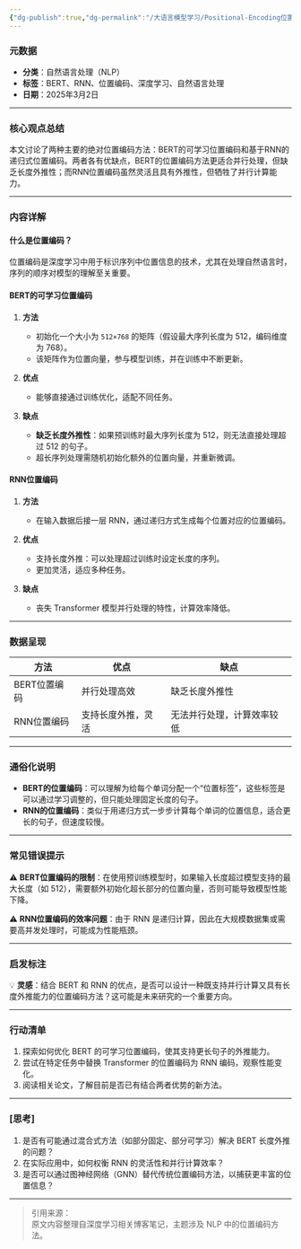 ```yaml
---
{"dg-publish":true,"dg-permalink":"/大语言模型学习/Positional-Encoding位置编码/绝对位置编码/BERT与RNN位置编码的对比与应用","dg-home":false,"dg-description":"在此输入笔记的描述","dg-hide":false,"dg-hide-title":false,"dg-show-backlinks":true,"dg-show-local-graph":true,"dg-show-inline-title":true,"dg-pinned":false,"dg-passphrase":"在此输入访问密码","dg-enable-mathjax":false,"dg-enable-mermaid":false,"dg-enable-uml":false,"dg-note-icon":0,"dg-enable-dataview":false,"tags":["NLP"],"permalink":"/大语言模型学习/Positional-Encoding位置编码/绝对位置编码/BERT与RNN位置编码的对比与应用/","dgShowBacklinks":true,"dgShowLocalGraph":true,"dgShowInlineTitle":true,"dgPassFrontmatter":true,"noteIcon":0,"created":"2025-04-07T11:49:58.000+08:00","updated":"2025-04-13T13:06:02.490+08:00"}
---
```




### 元数据
- **分类**：自然语言处理（NLP）  
- **标签**：BERT、RNN、位置编码、深度学习、自然语言处理  
- **日期**：2025年3月2日  

---



### 核心观点总结
本文讨论了两种主要的绝对位置编码方法：BERT的可学习位置编码和基于RNN的递归式位置编码。两者各有优缺点，BERT的位置编码方法更适合并行处理，但缺乏长度外推性；而RNN位置编码虽然灵活且具有外推性，但牺牲了并行计算能力。

---



### 内容详解

#### 什么是位置编码？
位置编码是深度学习中用于标识序列中位置信息的技术，尤其在处理自然语言时，序列的顺序对模型的理解至关重要。


#### BERT的可学习位置编码
1. **方法**  
   - 初始化一个大小为 `512×768` 的矩阵（假设最大序列长度为 512，编码维度为 768）。  
   - 该矩阵作为位置向量，参与模型训练，并在训练中不断更新。

2. **优点**  
   - 能够直接通过训练优化，适配不同任务。

3. **缺点**  
   - **缺乏长度外推性**：如果预训练时最大序列长度为 512，则无法直接处理超过 512 的句子。  
   - 超长序列处理需随机初始化额外的位置向量，并重新微调。


#### RNN位置编码
1. **方法**  
   - 在输入数据后接一层 RNN，通过递归方式生成每个位置对应的位置编码。

2. **优点**  
   - 支持长度外推：可以处理超过训练时设定长度的序列。  
   - 更加灵活，适应多种任务。

3. **缺点**  
   - 丧失 Transformer 模型并行处理的特性，计算效率降低。

---



### 数据呈现
| 方法       | 优点                           | 缺点                           |
| ---------- | ------------------------------ | ------------------------------ |
| BERT位置编码 | 并行处理高效                   | 缺乏长度外推性                 |
| RNN位置编码 | 支持长度外推，灵活              | 无法并行处理，计算效率较低       |

---



### 通俗化说明
- **BERT的位置编码**：可以理解为给每个单词分配一个“位置标签”，这些标签是可以通过学习调整的，但只能处理固定长度的句子。  
- **RNN的位置编码**：类似于用递归方式一步步计算每个单词的位置信息，适合更长的句子，但速度较慢。

---



### 常见错误提示
⚠ **BERT位置编码的限制**：在使用预训练模型时，如果输入长度超过模型支持的最大长度（如 512），需要额外初始化超长部分的位置向量，否则可能导致模型性能下降。  

⚠ **RNN位置编码的效率问题**：由于 RNN 是递归计算，因此在大规模数据集或需要高并发处理时，可能成为性能瓶颈。

---



### 启发标注
💡 **灵感**：结合 BERT 和 RNN 的优点，是否可以设计一种既支持并行计算又具有长度外推能力的位置编码方法？这可能是未来研究的一个重要方向。

---



### 行动清单
1. 探索如何优化 BERT 的可学习位置编码，使其支持更长句子的外推能力。  
2. 尝试在特定任务中替换 Transformer 的位置编码为 RNN 编码，观察性能变化。  
3. 阅读相关论文，了解目前是否已有结合两者优势的新方法。  

---



### [思考]
1. 是否有可能通过混合式方法（如部分固定、部分可学习）解决 BERT 长度外推的问题？  
2. 在实际应用中，如何权衡 RNN 的灵活性和并行计算效率？  
3. 是否可以通过图神经网络（GNN）替代传统位置编码方法，以捕获更丰富的位置信息？

---

> 引用来源：  
> 原文内容整理自深度学习相关博客笔记，主题涉及 NLP 中的位置编码方法。

